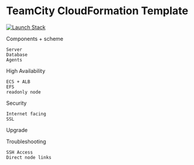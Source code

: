 # TeamCity CloudFormation Template

[![Launch Stack](https://s3.amazonaws.com/cloudformation-examples/cloudformation-launch-stack.png)](https://console.aws.amazon.com/cloudformation/home#/stacks/new?stackName=test&templateURL=https://raw.githubusercontent.com/JetBrains/teamcity-cloudformation-template/master/teamcity-server-ha.yaml)

Components + scheme

    Server
    Database
    Agents

High Availability

    ECS + ALB
    EFS
    readonly node

Security
    
    Internet facing
    SSL

Upgrade

Troubleshooting

    SSH Access
    Direct node links


